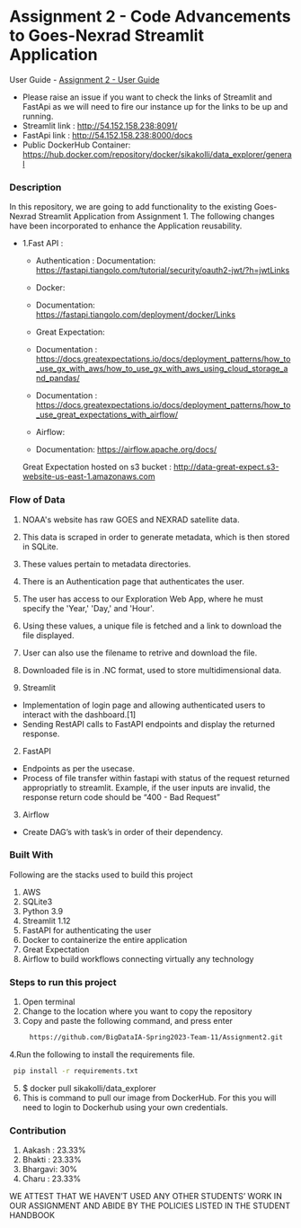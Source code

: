 # Assignment 2 - Code Advancements to Goes-Nexrad Streamlit Application

User Guide - <a href="https://codelabs-preview.appspot.com/?file_id=1NZhfr8-otPaV6pyxBA2UvcESKmiMBFuhEO0d2omQReI#9">Assignment 2 - User Guide</a>
* Please raise an issue if you want to check the links of Streamlit and FastApi as we will need to fire our instance up for the links to be up and running.
* Streamlit link : http://54.152.158.238:8091/
* FastApi link : http://54.152.158.238:8000/docs
* Public DockerHub Container: https://hub.docker.com/repository/docker/sikakolli/data_explorer/general

<h3> Description </h3>

In this repository, we are going to add functionality to the existing Goes-Nexrad Streamlit Application from Assignment 1.
The following changes have been incorporated to enhance the Application reusability.
* 1.Fast API : 
  * Authentication : 
   Documentation: https://fastapi.tiangolo.com/tutorial/security/oauth2-jwt/?h=jwtLinks 
  
  * Docker:
   * Documentation: https://fastapi.tiangolo.com/deployment/docker/Links 
  
  * Great Expectation:
   * Documentation : https://docs.greatexpectations.io/docs/deployment_patterns/how_to_use_gx_with_aws/how_to_use_gx_with_aws_using_cloud_storage_and_pandas/
   * Documentation : https://docs.greatexpectations.io/docs/deployment_patterns/how_to_use_great_expectations_with_airflow/
  
  * Airflow: 
   * Documentation: https://airflow.apache.org/docs/

  Great Expectation hosted on s3 bucket : http://data-great-expect.s3-website-us-east-1.amazonaws.com


<h3> Flow of Data</h3>

1. NOAA's website has raw GOES and NEXRAD satellite data.
2. This data is scraped in order to generate metadata, which is then stored in SQLite.
3. These values pertain to metadata directories.
4. There is an Authentication page that authenticates the user.
5. The user has access to our Exploration Web App, where he must specify the 'Year,' 'Day,' and 'Hour'.
6. Using these values, a unique file is fetched and a link to download the file displayed.
7. User can also use the filename to retrive and download the file.
8. Downloaded file is in .NC format, used to store multidimensional data.


1. Streamlit

* Implementation of login page and allowing authenticated users to interact with the dashboard.[1]
* Sending RestAPI calls to FastAPI endpoints and display the returned response.

2. FastAPI
* Endpoints as per the usecase.
* Process of file transfer within fastapi with status of the request returned appropriatly to streamlit. Example, if the user inputs are invalid, the response return code should be “400 - Bad Request”

3. Airflow
* Create DAG’s with task’s in order of their dependency.
<h3> Built With </h3>

Following are the stacks used to build this project

1. AWS
2. SQLite3
3. Python 3.9
4. Streamlit 1.12
5. FastAPI for authenticating the user
6. Docker to containerize the entire application
7. Great Expectation 
8. Airflow to build workflows connecting virtually any technology

<h3> Steps to run this project </h3>

1. Open terminal
2. Change to the location where you want to copy the repository
3. Copy and paste the following command, and press enter
```bash
     https://github.com/BigDataIA-Spring2023-Team-11/Assignment2.git
```
4.Run the following to install the requirements file.
```bash
 pip install -r requirements.txt
```
5. $ docker pull sikakolli/data_explorer
6. This is command to pull our image from DockerHub. For this you will need to login to Dockerhub using your own credentials.
<h3> Contribution </h3>

1. Aakash :  23.33%  
2. Bhakti :  23.33%
3. Bhargavi: 30%
4. Charu :   23.33%

WE ATTEST THAT WE HAVEN’T USED ANY OTHER STUDENTS’ WORK IN OUR ASSIGNMENT AND ABIDE BY THE POLICIES LISTED IN THE STUDENT HANDBOOK
